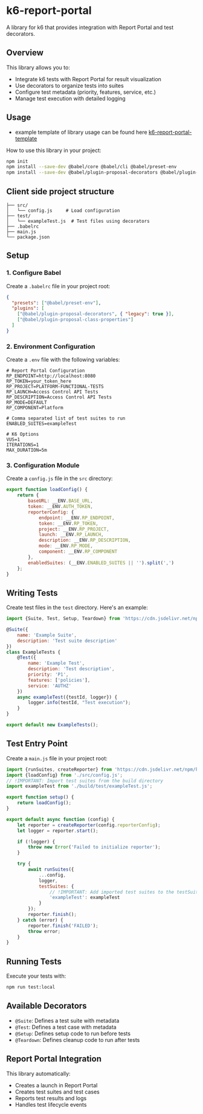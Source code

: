 # k6-report-portal

A library for k6 that provides integration with Report Portal and test decorators.

## Overview

This library allows you to:
- Integrate k6 tests with Report Portal for result visualization
- Use decorators to organize tests into suites
- Configure test metadata (priority, features, service, etc.)
- Manage test execution with detailed logging

## Usage
- example template of library usage can be found here [k6-report-portal-template](https://github.com/cnimbalkar-infoblox/k6-report-portal-template)

How to use this library in your project:

```bash
npm init
npm install --save-dev @babel/core @babel/cli @babel/preset-env
npm install --save-dev @babel/plugin-proposal-decorators @babel/plugin-proposal-class-properties
```

## Client side project structure
```
├── src/
│   └── config.js     # Load configuration
├── test/
│   └── exampleTest.js  # Test files using decorators
├── .babelrc
├── main.js
└── package.json
```

## Setup

### 1. Configure Babel

Create a `.babelrc` file in your project root:

```json
{
  "presets": ["@babel/preset-env"],
  "plugins": [
    ["@babel/plugin-proposal-decorators", { "legacy": true }],
    ["@babel/plugin-proposal-class-properties"]
  ]
}
```

### 2. Environment Configuration

Create a `.env` file with the following variables:

```
# Report Portal Configuration
RP_ENDPOINT=http://localhost:8080
RP_TOKEN=your_token_here
RP_PROJECT=PLATFORM-FUNCTIONAL-TESTS
RP_LAUNCH=Access Control API Tests
RP_DESCRIPTION=Access Control API Tests
RP_MODE=DEFAULT
RP_COMPONENT=Platform

# Comma separated list of test suites to run
ENABLED_SUITES=exampleTest

# K6 Options
VUS=1
ITERATIONS=1
MAX_DURATION=5m
```

### 3. Configuration Module

Create a `config.js` file in the `src` directory:

```js
export function loadConfig() {
    return {
        baseURL: __ENV.BASE_URL,
        token: __ENV.AUTH_TOKEN,
        reporterConfig: {
            endpoint: __ENV.RP_ENDPOINT,
            token: __ENV.RP_TOKEN,
            project: __ENV.RP_PROJECT,
            launch: __ENV.RP_LAUNCH,
            description: __ENV.RP_DESCRIPTION,
            mode: __ENV.RP_MODE,
            component: __ENV.RP_COMPONENT
        },
        enabledSuites: (__ENV.ENABLED_SUITES || '').split(',')
    };
}
```

## Writing Tests

Create test files in the `test` directory. Here's an example:

```js
import {Suite, Test, Setup, Teardown} from 'https://cdn.jsdelivr.net/npm/k6-report-portal@1.0.2/lib/index.min.js';

@Suite({
    name: 'Example Suite',
    description: 'Test suite description'
})
class ExampleTests {
    @Test({
        name: 'Example Test',
        description: 'Test description',
        priority: 'P1',
        features: ['policies'],
        service: 'AUTHZ'
    })
    async exampleTest({testId, logger}) {
        logger.info(testId, "Test execution");
    }
}

export default new ExampleTests();
```

## Test Entry Point

Create a `main.js` file in your project root:

```js
import {runSuites, createReporter} from 'https://cdn.jsdelivr.net/npm/k6-report-portal@1.0.2/lib/index.min.js';
import {loadConfig} from './src/config.js';
// !IMPORTANT: Import test suites from the build directory
import exampleTest from './build/test/exampleTest.js';

export function setup() {
    return loadConfig();
}

export default async function (config) {
    let reporter = createReporter(config.reporterConfig);
    let logger = reporter.start();

    if (!logger) {
        throw new Error('Failed to initialize reporter');
    }

    try {
        await runSuites({
            ...config,
            logger,
            testSuites: {
                // !IMPORTANT: Add imported test suites to the testSuites object
                'exampleTest': exampleTest
            }
        });
        reporter.finish();
    } catch (error) {
        reporter.finish('FAILED');
        throw error;
    }
}
```

## Running Tests

Execute your tests with:

```bash
npm run test:local
```

## Available Decorators

- `@Suite`: Defines a test suite with metadata
- `@Test`: Defines a test case with metadata
- `@Setup`: Defines setup code to run before tests
- `@Teardown`: Defines cleanup code to run after tests

## Report Portal Integration

This library automatically:
- Creates a launch in Report Portal
- Creates test suites and test cases
- Reports test results and logs
- Handles test lifecycle events
